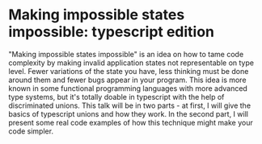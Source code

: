 # Making impossible states impossible: typescript edition

"Making impossible states impossible" is an idea on how to tame code complexity by making invalid application states not representable on type level. Fewer variations of the state you have, less thinking must be done around them and fewer bugs appear in your program.
This idea is more known in some functional programming languages with more advanced type systems, but it's totally doable in typescript with the help of discriminated unions.
This talk will be in two parts - at first, I will give the basics of typescript unions and how they work.
In the second part, I will present some real code examples of how this technique might make your code simpler.
